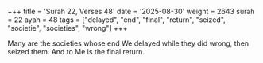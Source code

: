 +++
title = 'Surah 22, Verses 48'
date = '2025-08-30'
weight = 2643
surah = 22
ayah = 48
tags = ["delayed", "end", "final", "return", "seized", "societie", "societies", "wrong"]
+++

Many are the societies whose end We delayed while they did wrong, then seized them. And to Me is the final return.